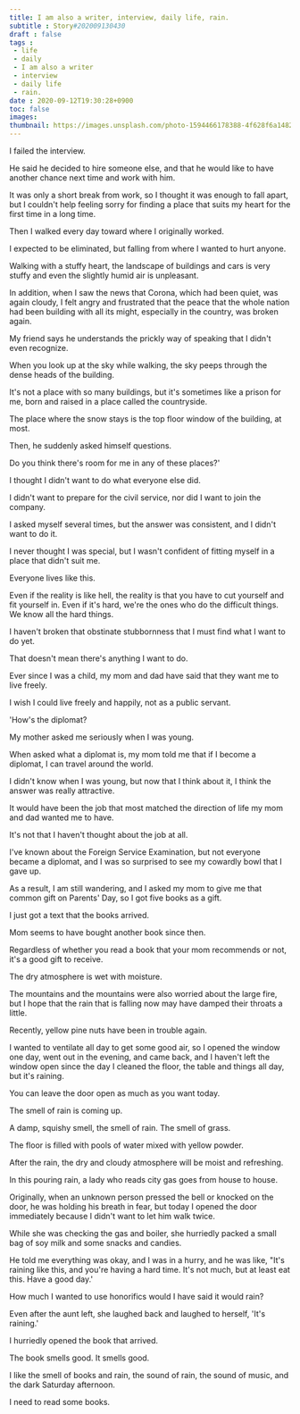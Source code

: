 ```yaml
---
title: I am also a writer, interview, daily life, rain.
subtitle : Story#202009130430
draft : false
tags :
 - life
 - daily
 - I am also a writer
 - interview
 - daily life
 - rain.
date : 2020-09-12T19:30:28+0900
toc: false
images: 
thumbnail: https://images.unsplash.com/photo-1594466178388-4f628f6a1482?ixlib=rb-1.2.1&q=80&fm=jpg&crop=entropy&cs=tinysrgb&w=1080&fit=max&ixid=eyJhcHBfaWQiOjE1NTU0OX0
---
```


I failed the interview.  

He said he decided to hire someone else, and that he would like to have another chance next time and work with him.  

It was only a short break from work, so I thought it was enough to fall apart, but I couldn't help feeling sorry for finding a place that suits my heart for the first time in a long time.  

Then I walked every day toward where I originally worked.  

I expected to be eliminated, but falling from where I wanted to hurt anyone.  

Walking with a stuffy heart, the landscape of buildings and cars is very stuffy and even the slightly humid air is unpleasant.  

In addition, when I saw the news that Corona, which had been quiet, was again cloudy, I felt angry and frustrated that the peace that the whole nation had been building with all its might, especially in the country, was broken again.  

My friend says he understands the prickly way of speaking that I didn't even recognize.  

When you look up at the sky while walking, the sky peeps through the dense heads of the building.  

It's not a place with so many buildings, but it's sometimes like a prison for me, born and raised in a place called the countryside.  

The place where the snow stays is the top floor window of the building, at most.  

Then, he suddenly asked himself questions.  

Do you think there's room for me in any of these places?'  

I thought I didn't want to do what everyone else did.  

I didn't want to prepare for the civil service, nor did I want to join the company.  

I asked myself several times, but the answer was consistent, and I didn't want to do it.  

I never thought I was special, but I wasn't confident of fitting myself in a place that didn't suit me.  

Everyone lives like this.  

Even if the reality is like hell, the reality is that you have to cut yourself and fit yourself in. Even if it's hard, we're the ones who do the difficult things. We know all the hard things.  

I haven't broken that obstinate stubbornness that I must find what I want to do yet.  

That doesn't mean there's anything I want to do.  

Ever since I was a child, my mom and dad have said that they want me to live freely.  

I wish I could live freely and happily, not as a public servant.  

'How's the diplomat?  

My mother asked me seriously when I was young.  

When asked what a diplomat is, my mom told me that if I become a diplomat, I can travel around the world.  

I didn't know when I was young, but now that I think about it, I think the answer was really attractive.  

It would have been the job that most matched the direction of life my mom and dad wanted me to have.  

It's not that I haven't thought about the job at all.  

I've known about the Foreign Service Examination, but not everyone became a diplomat, and I was so surprised to see my cowardly bowl that I gave up.  

As a result, I am still wandering, and I asked my mom to give me that common gift on Parents' Day, so I got five books as a gift.  

I just got a text that the books arrived.  

Mom seems to have bought another book since then.  

Regardless of whether you read a book that your mom recommends or not, it's a good gift to receive.  

The dry atmosphere is wet with moisture.  

The mountains and the mountains were also worried about the large fire, but I hope that the rain that is falling now may have damped their throats a little.  

Recently, yellow pine nuts have been in trouble again.  

I wanted to ventilate all day to get some good air, so I opened the window one day, went out in the evening, and came back, and I haven't left the window open since the day I cleaned the floor, the table and things all day, but it's raining.  

You can leave the door open as much as you want today.  

The smell of rain is coming up.  

A damp, squishy smell, the smell of rain. The smell of grass.  

The floor is filled with pools of water mixed with yellow powder.  

After the rain, the dry and cloudy atmosphere will be moist and refreshing.  

In this pouring rain, a lady who reads city gas goes from house to house.  

Originally, when an unknown person pressed the bell or knocked on the door, he was holding his breath in fear, but today I opened the door immediately because I didn't want to let him walk twice.  

While she was checking the gas and boiler, she hurriedly packed a small bag of soy milk and some snacks and candies.  

He told me everything was okay, and I was in a hurry, and he was like, "It's raining like this, and you're having a hard time. It's not much, but at least eat this. Have a good day.'  

How much I wanted to use honorifics would I have said it would rain?  

Even after the aunt left, she laughed back and laughed to herself, 'It's raining.'  

I hurriedly opened the book that arrived.  

The book smells good. It smells good.  

I like the smell of books and rain, the sound of rain, the sound of music, and the dark Saturday afternoon.  

I need to read some books.  

